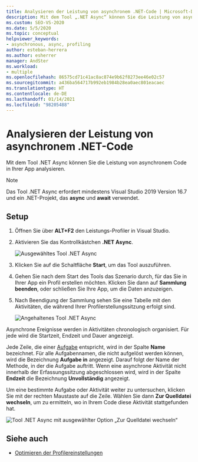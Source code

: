 ```yaml
---
title: Analysieren der Leistung von asynchronem .NET-Code | Microsoft-Dokumentation
description: Mit dem Tool „.NET Async“ können Sie die Leistung von asynchronem Code analysieren. Der Zeitrahmen ist für jeden einzelnen Task aufgeführt. Verwenden Sie „Zur Quelldatei wechseln“ zum Anzeigen des Codes.
ms.custom: SEO-VS-2020
ms.date: 5/5/2020
ms.topic: conceptual
helpviewer_keywords:
- asynchronous, async, profiling
author: esteban-herrera
ms.author: esherrer
manager: AndSter
ms.workload:
- multiple
ms.openlocfilehash: 86575cd71c41ac8ac874e9b62f8273ee46e02c57
ms.sourcegitcommit: a436ba564717b992eb1984b28ea0aec801eacaec
ms.translationtype: HT
ms.contentlocale: de-DE
ms.lasthandoff: 01/14/2021
ms.locfileid: "98205488"
---
```

# <a name="analyze-performance-of-net-asynchronous-code"></a>Analysieren der Leistung von asynchronem .NET-Code

Mit dem Tool .NET Async können Sie die Leistung von asynchronem Code in Ihrer App analysieren.

> [!NOTE]
> Das Tool .NET Async erfordert mindestens Visual Studio 2019 Version 16.7 und ein .NET-Projekt, das **async** und **await** verwendet.

## <a name="setup"></a>Setup

1. Öffnen Sie über **ALT+F2** den Leistungs-Profiler in Visual Studio.

1. Aktivieren Sie das Kontrollkästchen **.NET Async**.

   ![Ausgewähltes Tool .NET Async](../profiling/media/async-tool-selected.png "Ausgewähltes Tool .NET Async")

1. Klicken Sie auf die Schaltfläche **Start**, um das Tool auszuführen.

1. Gehen Sie nach dem Start des Tools das Szenario durch, für das Sie in Ihrer App ein Profil erstellen möchten. Klicken Sie dann auf **Sammlung beenden**, oder schließen Sie Ihre App, um die Daten anzuzeigen.

1. Nach Beendigung der Sammlung sehen Sie eine Tabelle mit den Aktivitäten, die während Ihrer Profilerstellungssitzung erfolgt sind.

   ![Angehaltenes Tool .NET Async](../profiling/media/async-tool-opened.png "Angehaltenes Tool .NET Async")

Asynchrone Ereignisse werden in Aktivitäten chronologisch organisiert. Für jede wird die Startzeit, Endzeit und Dauer angezeigt.

Jede Zeile, die einer [Aufgabe](/dotnet/api/system.threading.tasks) entspricht, wird in der Spalte **Name** bezeichnet. Für alle Aufgabennamen, die nicht aufgelöst werden können, wird die Bezeichnung **Aufgabe in** angezeigt. Darauf folgt der Name der Methode, in der die Aufgabe auftritt. Wenn eine asynchrone Aktivität nicht innerhalb der Erfassungssitzung abgeschlossen wird, wird in der Spalte **Endzeit** die Bezeichnung **Unvollständig** angezeigt.

Um eine bestimmte Aufgabe oder Aktivität weiter zu untersuchen, klicken Sie mit der rechten Maustaste auf die Zeile. Wählen Sie dann **Zur Quelldatei wechseln**, um zu ermitteln, wo in Ihrem Code diese Aktivität stattgefunden hat.

![Tool .NET Async mit ausgewählter Option „Zur Quelldatei wechseln“](../profiling/media/async-tool-gotosource.png "Ausgewählte Option „Zur Quelldatei wechseln“")

## <a name="see-also"></a>Siehe auch

- [Optimieren der Profilereinstellungen](../profiling/optimize-profiler-settings.md)